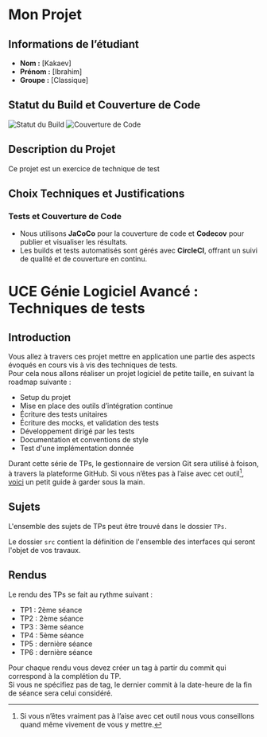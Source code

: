 # Mon Projet

## Informations de l’étudiant

- **Nom :** [Kakaev]
- **Prénom :** [Ibrahim]
- **Groupe :** [Classique]

## Statut du Build et Couverture de Code

![Statut du Build](https://circleci.com/gh/IbrahimKakaevCERI/ceri-m1-techniques-de-test.svg?style=shield)
![Couverture de Code](https://codecov.io/gh/IbrahimKakaevCERI/ceri-m1-techniques-de-test/branch/master/graph/badge.svg?token=CODECOV_TOKEN)


## Description du Projet

Ce projet est un exercice de technique de test

## Choix Techniques et Justifications

### Tests et Couverture de Code
- Nous utilisons **JaCoCo** pour la couverture de code et **Codecov** pour publier et visualiser les résultats.
- Les builds et tests automatisés sont gérés avec **CircleCI**, offrant un suivi de qualité et de couverture en continu.



# UCE Génie Logiciel Avancé : Techniques de tests

## Introduction

Vous allez à travers ces projet mettre en application une partie des aspects évoqués en cours vis à vis des techniques de tests.  
Pour cela nous allons réaliser un projet logiciel de petite taille, en suivant la roadmap suivante : 
- Setup du projet
- Mise en place des outils d’intégration continue
- Écriture des tests unitaires
- Écriture des mocks, et validation des tests
- Développement dirigé par les tests
- Documentation et conventions de style
- Test d'une implémentation donnée

Durant cette série de TPs, le gestionnaire de version Git sera utilisé à foison, à travers la plateforme GitHub. Si vous n’êtes pas à l’aise avec cet outil[^1], [voici](http://rogerdudler.github.io/git-guide/) un petit guide à garder sous la main.

## Sujets

L'ensemble des sujets de TPs peut être trouvé dans le dossier `TPs`.

Le dossier `src` contient la définition de l'ensemble des interfaces qui seront l'objet de vos travaux.

## Rendus

Le rendu des TPs se fait au rythme suivant :

- TP1 : 2ème séance
- TP2 : 2ème séance
- TP3 : 3ème séance
- TP4 : 5ème séance
- TP5 : dernière séance
- TP6 : dernière séance

Pour chaque rendu vous devez créer un tag à partir du commit qui correspond à la complétion du TP.  
Si vous ne spécifiez pas de tag, le dernier commit à la date-heure de la fin de séance sera celui considéré.

[^1]: Si vous n’êtes vraiment pas à l’aise avec cet outil nous vous conseillons quand même vivement de vous y mettre.
